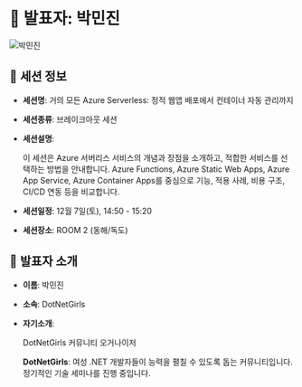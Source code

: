 # 🎤 발표자: 박민진

<div class="container">
    <div class="row justify-content-center">
        <div class="col-md-4 profile mb-4 text-center">
            <img src="../images/speakers/minjinpark.jpg" alt="박민진" class="img-fluid" />
        </div>
    </div>
</div>

## 🔎 세션 정보

- **세션명**: 거의 모든 Azure Serverless: 정적 웹앱 배포에서 컨테이너 자동 관리까지
- **세션종류**: 브레이크아웃 세션
- **세션설명**:

  이 세션은 Azure 서버리스 서비스의 개념과 장점을 소개하고, 적합한 서비스를 선택하는 방법을 안내합니다. Azure Functions, Azure Static Web Apps, Azure App Service, Azure Container Apps를 중심으로 기능, 적용 사례, 비용 구조, CI/CD 연동 등을 비교합니다.

- **세션일정**: 12월 7일(토), 14:50 - 15:20
- **세션장소**: ROOM 2 (동해/독도)

## 📜 발표자 소개

- **이름**: 박민진
- **소속**: DotNetGirls
- **자기소개**:

  DotNetGirls 커뮤니티 오거나이저
  
  **DotNetGirls**: 여성 .NET 개발자들이 능력을 펼칠 수 있도록 돕는 커뮤니티입니다. 정기적인 기술 세미나를 진행 중입니다.